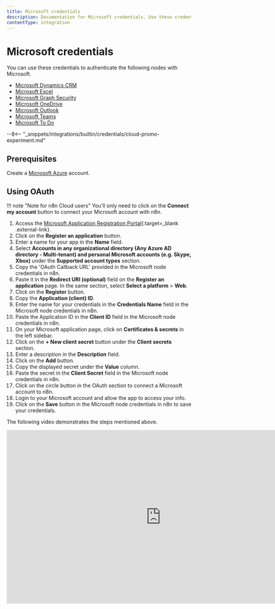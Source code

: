```yaml
---
title: Microsoft credentials
description: Documentation for Microsoft credentials. Use these credentials to authenticate Microsoft in n8n, a workflow automation platform.
contentType: integration
---
```


# Microsoft credentials

You can use these credentials to authenticate the following nodes with Microsoft.

- [Microsoft Dynamics CRM](/integrations/builtin/app-nodes/n8n-nodes-base.microsoftdynamicscrm/)
- [Microsoft Excel](/integrations/builtin/app-nodes/n8n-nodes-base.microsoftexcel/)
- [Microsoft Graph Security](/integrations/builtin/app-nodes/n8n-nodes-base.microsoftgraphsecurity/)
- [Microsoft OneDrive](/integrations/builtin/app-nodes/n8n-nodes-base.microsoftonedrive/)
- [Microsoft Outlook](/integrations/builtin/app-nodes/n8n-nodes-base.microsoftoutlook/)
- [Microsoft Teams](/integrations/builtin/app-nodes/n8n-nodes-base.microsoftteams/)
- [Microsoft To Do](/integrations/builtin/app-nodes/n8n-nodes-base.microsofttodo/)

--8<-- "_snippets/integrations/builtin/credentials/cloud-promo-experiment.md"

## Prerequisites

Create a [Microsoft Azure](https://azure.microsoft.com/) account.

## Using OAuth

!!! note "Note for n8n Cloud users"
    You'll only need to click on the **Connect my account** button to connect your Microsoft account with n8n.


1. Access the [Microsoft Application Registration Portal](https://aka.ms/appregistrations){:target=_blank .external-link}.
2. Click on the **Register an application** button.
3. Enter a name for your app in the **Name** field.
4. Select **Accounts in any organizational directory (Any Azure AD directory - Multi-tenant) and personal Microsoft accounts (e.g. Skype, Xbox)** under the **Supported account types** section.
5. Copy the 'OAuth Callback URL' provided in the Microsoft node credentials in n8n.
6. Paste it in the **Redirect URI (optional)** field on the **Register an application** page. In the same section, select **Select a platform** > **Web**.
7. Click on the **Register** button.
8. Copy the **Application (client) ID**.
9. Enter the name for your credentials in the **Credentials Name** field in the Microsoft node credentials in n8n.
10. Paste the Application ID in the **Client ID** field in the Microsoft node credentials in n8n.
11. On your Microsoft application page, click on **Certificates & secrets** in the left sidebar.
12. Click on the **+ New client secret** button under the **Client secrets** section.
13. Enter a description in the **Description** field.
14. Click on the **Add** button.
15. Copy the displayed secret under the **Value** column.
16. Paste the secret in the **Client Secret** field in the Microsoft node credentials in n8n.
17. Click on the circle button in the OAuth section to connect a Microsoft account to n8n.
18. Login to your Microsoft account and allow the app to access your info.
19. Click on the **Save** button in the Microsoft node credentials in n8n to save your credentials.

The following video demonstrates the steps mentioned above.

<div class="video-container">
<iframe width="840" height="472.5" src="https://www.youtube.com/embed/aqr_PwR1Sgc" frameborder="0" allow="accelerometer; autoplay; clipboard-write; encrypted-media; gyroscope; picture-in-picture" allowfullscreen></iframe>
</div>

